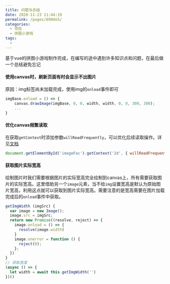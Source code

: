 ```yaml
---
title: 问题与总结
date: 2020-11-23 11:44:19
permalink: /pages/690de5/
categories:
  - 项目
  - 拼图小游戏
tags:
  - 
---
```

基于vue的拼图小游戏制作完成，在编写的途中遇到许多知识点和问题，在最后做一个总结避免忘记

#### 使用canvas时，刷新页面有时会显示不出图片
原因：img标签尚未加载完成，使用img的`onload`事件即可
```js
imgBase.onload = () => {
	canvas.drawImage(imgBase, 0, 0, width, width, 0, 0, 300, 300);
	...
}
```

#### 优化canvas频繁读取
在获取`getContext`时添加参数`willReadFrequently`，可以优化后续读取操作。详见[文档](https://developer.mozilla.org/zh-CN/docs/Web/API/HTMLCanvasElement/getContext)
```js
document.getElementById('imageFac').getContext('2d', { willReadFrequently: true });
```

#### 获取图片实际宽高
绘制图片时我们需要根据图片的实际宽高完全绘制到canvas上，所有需要获取图片的实际宽高。这里借助另一个`image`元素，当不给`img`设置宽高是默认为原始图片宽高，利用这点就可以获取到图片实际宽高。需要注意的是宽高需要在图片加载完成后的`onload`事件中获取。
```js
getImgWidth (imgSrc) {
  var image = new Image();
  image.src = imgSrc;
  return new Promise((resolve, reject) => {
    image.onload = () => {
      resolve(image.width)
    }
    image.onerror = function () {
      reject(0);
    };
  })
}
// 获取宽度
(async () => {
  let width = await this.getImgWidth('')
})()
```